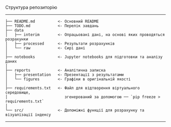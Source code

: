 Структура репозиторію

------------
    ├── README.md          <- Основний README
    ├── TODO.md            <- Перелік завдань
    ├── data
    │   ├── interim        <- Опрацьовані дані, на основі яких проводяться розрахунки
    │   ├── processed      <- Результати розрахунків
    │   └── raw            <- Сирі дані
    │
    ├── notebooks          <- Jupyter notebooks для підготовки та аналізу даних
    │
    ├── reports            <- Аналітична записка
    │   ├── presentation   <- Презентації з результатами
    │   └── figures        <- Графіки в оригінальній якості 
    │
    ├── requirements.txt   <- Файл для відтворення віртуального середовище, 
    │                         згенерований за допомогою ── `pip freeze > requirements.txt`
    │
    └── src/               <- Допоміжні функції для розрахунку та візуалізації індексу
--------
